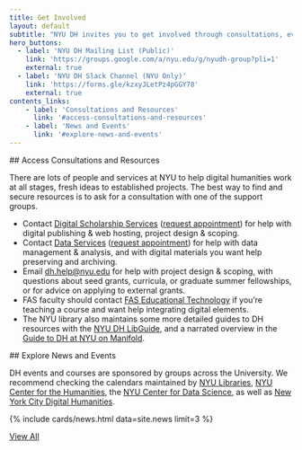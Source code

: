 ```yaml
---
title: Get Involved
layout: default
subtitle: "NYU DH invites you to get involved through consultations, events, and funding. Learn more here and join our communication channels for ongoing announcements. "
hero_buttons:
  - label: 'NYU DH Mailing List (Public)'
    link: 'https://groups.google.com/a/nyu.edu/g/nyudh-group?pli=1'
    external: true
  - label: 'NYU DH Slack Channel (NYU Only)'
    link: 'https://forms.gle/kzxyJLetPz4pGGY78'
    external: true
contents_links:
    - label: 'Consultations and Resources'
      link: '#access-consultations-and-resources'
    - label: 'News and Events'
      link: '#explore-news-and-events'
---
```

<div class="content post-content" markdown="1">
## Access Consultations and Resources

There are lots of people and services at NYU to help digital humanities work at all stages, fresh ideas to established projects. The best way to find and secure resources is to ask for a consultation with one of the support groups.

- Contact [Digital Scholarship Services](https://library.nyu.edu/departments/digital-scholarship-services/) ([request appointment](https://nyu.qualtrics.com/jfe/form/SV_2srvrbNYpL05GW9)) for help with digital publishing & web hosting, project design & scoping.
- Contact [Data Services](https://guides.nyu.edu/dataservices) ([request appointment](https://guides.nyu.edu/appointment)) for help with data management & analysis, and with digital materials you want help preserving and archiving.
- Email [dh.help@nyu.edu](mailto:dh.help@nyu.edu) for help with project design & scoping, with questions about seed grants, curricula, or graduate summer fellowships, or for advice on applying to external grants.
- FAS faculty should contact [FAS Educational Technology](https://wp.nyu.edu/fas-edtech/) if you’re teaching a course and want help integrating digital elements.
- The NYU library also maintains some more detailed guides to DH resources with the [NYU DH LibGuide](https://guides.nyu.edu/digital-humanities), and a narrated overview in the [Guide to DH at NYU on Manifold](https://nyu.manifoldapp.org/projects/nyu-dh).
</div>

<section class="section full-width mb-6 is-bg-alt">
<div class="container">

<div class="content post-content" markdown="1">
## Explore News and Events

DH events and courses are sponsored by groups across the University. We recommend checking the calendars maintained by [NYU Libraries](https://nyu.libcal.com/calendar/?cid=1564&t=d&d=0000-00-00&cal=1564&inc=0), [NYU Center for the Humanities](https://nyuhumanities.org/events/), the [NYU Center for Data Science](https://cds.nyu.edu/cds-events/), as well as [New York City Digital Humanities](https://nycdh.org/calendar/).
</div>

{% include cards/news.html data=site.news limit=3 %}
<p><a href="{{ '/news' | absolute_url }}" class="button is-medium is-info">View All</a></p>
</div>
</section>
